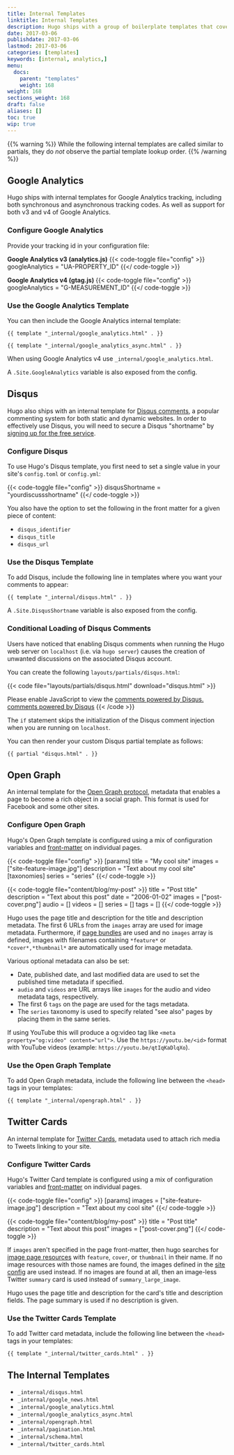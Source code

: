 ```yaml
---
title: Internal Templates
linktitle: Internal Templates
description: Hugo ships with a group of boilerplate templates that cover the most common use cases for static websites.
date: 2017-03-06
publishdate: 2017-03-06
lastmod: 2017-03-06
categories: [templates]
keywords: [internal, analytics,]
menu:
  docs:
    parent: "templates"
    weight: 168
weight: 168
sections_weight: 168
draft: false
aliases: []
toc: true
wip: true
---
```

<!-- reference: https://discourse.gohugo.io/t/lookup-order-for-partials/5705/6
code: https://github.com/gohugoio/hugo/blob/e445c35d6a0c7f5fc2f90f31226cd1d46e048bbc/tpl/template_embedded.go#L147 -->

{{% warning %}}
While the following internal templates are called similar to partials, they do *not* observe the partial template lookup order.
{{% /warning %}}

## Google Analytics

Hugo ships with internal templates for Google Analytics tracking, including both synchronous and asynchronous tracking codes. As well as support for both v3 and v4 of Google Analytics.

### Configure Google Analytics

Provide your tracking id in your configuration file:

**Google Analytics v3 (analytics.js)**
{{< code-toggle file="config" >}}
googleAnalytics = "UA-PROPERTY_ID"
{{</ code-toggle >}}

**Google Analytics v4 (gtag.js)**
{{< code-toggle file="config" >}}
googleAnalytics = "G-MEASUREMENT_ID"
{{</ code-toggle >}}

### Use the Google Analytics Template

You can then include the Google Analytics internal template:

```
{{ template "_internal/google_analytics.html" . }}
```


```
{{ template "_internal/google_analytics_async.html" . }}
```

When using Google Analytics v4 use `_internal/google_analytics.html`.

A `.Site.GoogleAnalytics` variable is also exposed from the config.

## Disqus

Hugo also ships with an internal template for [Disqus comments][disqus], a popular commenting system for both static and dynamic websites. In order to effectively use Disqus, you will need to secure a Disqus "shortname" by [signing up for the free service][disqussignup].

### Configure Disqus

To use Hugo's Disqus template, you first need to set a single value in your site's `config.toml` or `config.yml`:

{{< code-toggle file="config" >}}
disqusShortname = "yourdiscussshortname"
{{</ code-toggle >}}

You also have the option to set the following in the front matter for a given piece of content:

* `disqus_identifier`
* `disqus_title`
* `disqus_url`

### Use the Disqus Template

To add Disqus, include the following line in templates where you want your comments to appear:

```
{{ template "_internal/disqus.html" . }}
```

A `.Site.DisqusShortname` variable is also exposed from the config.

### Conditional Loading of Disqus Comments

Users have noticed that enabling Disqus comments when running the Hugo web server on `localhost` (i.e. via `hugo server`) causes the creation of unwanted discussions on the associated Disqus account.

You can create the following `layouts/partials/disqus.html`:

{{< code file="layouts/partials/disqus.html" download="disqus.html" >}}
<div id="disqus_thread"></div>
<script type="text/javascript">

(function() {
    // Don't ever inject Disqus on localhost--it creates unwanted
    // discussions from 'localhost:1313' on your Disqus account...
    if (window.location.hostname == "localhost")
        return;

    var dsq = document.createElement('script'); dsq.type = 'text/javascript'; dsq.async = true;
    var disqus_shortname = '{{ .Site.DisqusShortname }}';
    dsq.src = '//' + disqus_shortname + '.disqus.com/embed.js';
    (document.getElementsByTagName('head')[0] || document.getElementsByTagName('body')[0]).appendChild(dsq);
})();
</script>
<noscript>Please enable JavaScript to view the <a href="https://disqus.com/?ref_noscript">comments powered by Disqus.</a></noscript>
<a href="https://disqus.com/" class="dsq-brlink">comments powered by <span class="logo-disqus">Disqus</span></a>
{{< /code >}}

The `if` statement skips the initialization of the Disqus comment injection when you are running on `localhost`.

You can then render your custom Disqus partial template as follows:

```
{{ partial "disqus.html" . }}
```

## Open Graph
An internal template for the [Open Graph protocol](https://ogp.me/), metadata that enables a page to become a rich object in a social graph.
This format is used for Facebook and some other sites.

### Configure Open Graph

Hugo's Open Graph template is configured using a mix of configuration variables and [front-matter](/content-management/front-matter/) on individual pages.

{{< code-toggle file="config" >}}
[params]
  title = "My cool site"
  images = ["site-feature-image.jpg"]
  description = "Text about my cool site"
[taxonomies]
  series = "series"
{{</ code-toggle >}}

{{< code-toggle file="content/blog/my-post" >}}
title = "Post title"
description = "Text about this post"
date = "2006-01-02"
images = ["post-cover.png"]
audio = []
videos = []
series = []
tags = []
{{</ code-toggle >}}

Hugo uses the page title and description for the title and description metadata.
The first 6 URLs from the `images` array are used for image metadata.
Furthermore, if [page bundles](/content-management/page-bundles/) are used and no `images` array is defined, images with filenames containing `*feature*` or `*cover*,*thumbnail*` are automatically used for image metadata.

Various optional metadata can also be set:

- Date, published date, and last modified data are used to set the published time metadata if specified.
- `audio` and `videos` are URL arrays like `images` for the audio and video metadata tags, respectively.
- The first 6 `tags` on the page are used for the tags metadata.
- The `series` taxonomy is used to specify related "see also" pages by placing them in the same series.

If using YouTube this will produce a og:video tag like `<meta property="og:video" content="url">`. Use the `https://youtu.be/<id>` format with YouTube videos (example: `https://youtu.be/qtIqKaDlqXo`).

### Use the Open Graph Template

To add Open Graph metadata, include the following line between the `<head>` tags in your templates:

```
{{ template "_internal/opengraph.html" . }}
```

## Twitter Cards

An internal template for [Twitter Cards](https://developer.twitter.com/en/docs/tweets/optimize-with-cards/overview/abouts-cards),
metadata used to attach rich media to Tweets linking to your site.

### Configure Twitter Cards

Hugo's Twitter Card template is configured using a mix of configuration variables and [front-matter](/content-management/front-matter/) on individual pages.

{{< code-toggle file="config" >}}
[params]
  images = ["site-feature-image.jpg"]
  description = "Text about my cool site"
{{</ code-toggle >}}

{{< code-toggle file="content/blog/my-post" >}}
title = "Post title"
description = "Text about this post"
images = ["post-cover.png"]
{{</ code-toggle >}}

If `images` aren't specified in the page front-matter, then hugo searches for [image page resources](/content-management/image-processing/) with `feature`, `cover`, or `thumbnail` in their name.
If no image resources with those names are found, the images defined in the [site config](/getting-started/configuration/) are used instead.
If no images are found at all, then an image-less Twitter `summary` card is used instead of `summary_large_image`.

Hugo uses the page title and description for the card's title and description fields. The page summary is used if no description is given.

### Use the Twitter Cards Template

To add Twitter card metadata, include the following line between the `<head>` tags in your templates:

```
{{ template "_internal/twitter_cards.html" . }}
```

## The Internal Templates

* `_internal/disqus.html`
* `_internal/google_news.html`
* `_internal/google_analytics.html`
* `_internal/google_analytics_async.html`
* `_internal/opengraph.html`
* `_internal/pagination.html`
* `_internal/schema.html`
* `_internal/twitter_cards.html`

[disqus]: https://disqus.com
[disqussignup]: https://disqus.com/profile/signup/
